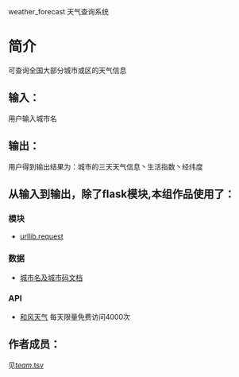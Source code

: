 weather_forecast
天气查询系统
# 简介 
可查询全国大部分城市或区的天气信息
## 输入：
用户输入城市名
## 输出：
用户得到输出结果为：城市的三天天气信息丶生活指数丶经纬度
## 从输入到输出，除了flask模块,本组作品使用了：
### 模块
* [urllib.request](https://docs.python.org/3.5/library/urllib.html)
### 数据
* [城市名及城市码文档](https://github.com/Observer-L/nfu_newmedia_python/blob/master/weather_forecast/city.txt)
### API
* [和风天气](https://www.heweather.com//)
每天限量免费访问4000次

## 作者成员：
见[_team_.tsv](_team_/_team_.tsv)
